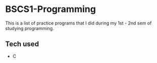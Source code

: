 # BSCS1-Programming
This is a list of practice programs that I did during my 1st - 2nd sem of studying programming.
## Tech used
* C

